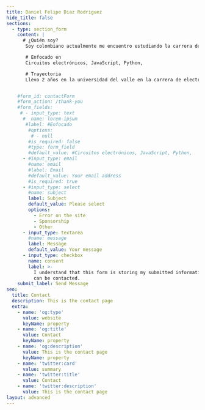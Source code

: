 ```yaml
---
title: Daniel Felipe Diaz Rodriguez
hide_title: false
sections:
  - type: section_form
    content: |
      # ¿Quién soy?
       Soy colombiano actualmente me encuentro estudiando la carrera de electrónica en la universidad del valle estando en la universidad conocí en mundo de la programación y decidí como ser más afondo este mundo así que comencé a estudiar programación en Platiz

       # Enfocado en
       Circuitos electrónicos, JavaScript, Python,

       # Trayectoria
       Llevo 2 años en la universidad del valle en la carrera de electrónica, enfocado en Platiz asiendo cursos y retos los cuales puedes observar en mi perfil de LinkedIn www.linkedin.com/in/daniel-felipe-diaz-rodriguez 


    #form_id: contactForm
    #form_action: /thank-you
    #form_fields:
     # - input_type: text
      #  name: lorem-ipsum
       #label: #Enfocado
        #options:
         # - null
        #is_required: false
        #type: form_field
        #default_value: #Circuitos electrónicos, JavaScript, Python, 
      - #input_type: email
        #name: email
        #label: Email
        #default_value: Your email address
        #is_required: true
      - #input_type: select
        #name: subject
        label: Subject
        default_value: Please select
        options:
          - Error on the site
          - Sponsorship
          - Other
      - input_type: textarea
        #name: message
        label: Message
        default_value: Your message
      - input_type: checkbox
        name: consent
        label: >-
          I understand that this form is storing my submitted information so I
          can be contacted.
    submit_label: Send Message
seo:
  title: Contact
  description: This is the contact page
  extra:
    - name: 'og:type'
      value: website
      keyName: property
    - name: 'og:title'
      value: Contact
      keyName: property
    - name: 'og:description'
      value: This is the contact page
      keyName: property
    - name: 'twitter:card'
      value: summary
    - name: 'twitter:title'
      value: Contact
    - name: 'twitter:description'
      value: This is the contact page
layout: advanced
---
```

